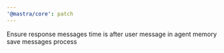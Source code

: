 ```yaml
---
'@mastra/core': patch
---
```


Ensure response messages time is after user message in agent memory save messages process
